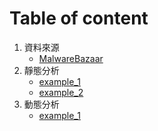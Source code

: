 # Table of content

1. 資料來源
   - [MalwareBazaar ](https://github.com/Potassium-chromate/COMPUTER-PROJECT-DESIGN/blob/main/data%20source/README.md)
3. 靜態分析
   - [example_1](https://github.com/Potassium-chromate/COMPUTER-PROJECT-DESIGN/tree/main/example_1/static)
   - [example_2](https://github.com/Potassium-chromate/COMPUTER-PROJECT-DESIGN/tree/main/example_2)
4. 動態分析
   - [example_1](https://github.com/Potassium-chromate/COMPUTER-PROJECT-DESIGN/tree/main/example_1/dynamic)
